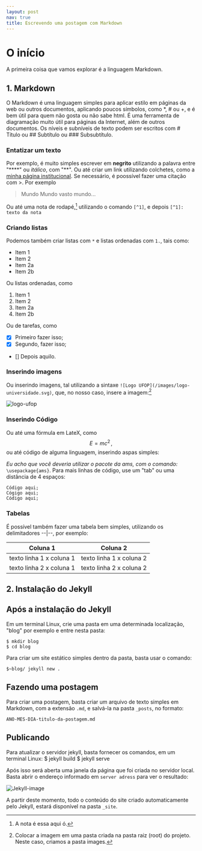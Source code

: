```yaml
---
layout: post
nav: true
title: Escrevendo uma postagem com Markdown
---
```

# O início
A primeira coisa que vamos explorar é a linguagem Markdown.
## 1. Markdown
O Markdown é uma linguagem simples para aplicar estilo em páginas da web
ou outros documentos, aplicando poucos símbolos, como *, # ou +, e é bem útil
para quem não gosta ou não sabe html. É uma ferramenta de diagramação muito útil
para páginas da Internet, além de outros documentos.
Os níveis e subníveis de texto podem ser escritos com # Título ou ## Subtítulo 
ou ### Subsubtítulo.
### Entatizar um texto
Por exemplo, é muito simples escrever em **negrito** utilizando a palavra 
entre "****" ou *itálico*, com "**". Ou até criar um link utilizando colchetes,
como a [minha página institucional](http://professor.ufop.br/tonidandel). 
Se necessário, é poossível fazer uma citação com >. Por exemplo

>Mundo Mundo vasto mundo...

Ou até uma nota de rodapé,[^1] utilizando o comando `[^1]`,
e depois `[^1]: texto da nota` 

[^1]: A nota é essa aqui ó.
### Criando listas
Podemos também criar listas com `*` e listas ordenadas com `1.`, tais como: 

* Item 1
* Item 2
 * Item 2a
 * Item 2b

Ou listas ordenadas, como

1. Item 1
1. Item 2
  1. Item 2a 
  1. Item 2b

Ou de tarefas, como

- [x] Primeiro fazer isso;
- [x] Segundo, fazer isso;
- [] Depois aquilo.

### Inserindo imagens
Ou inserindo imagens, tal utilizando a sintaxe `![Logo UFOP](/images/logo-universidade.svg)`, 
que, no nosso caso, insere a imagem:[^2]

[^2]: Colocar a imagem em uma pasta criada na pasta raiz (root) do projeto. Neste caso, criamos a pasta images.

![logo-ufop](/images/logo-universidade.svg)

### Inserindo Código
Ou até uma fórmula em LateX, como $$E=mc^2 \,,$$ ou até código de alguma linguagem,
inserindo aspas simples:

*Eu acho que você deveria utilizar o pacote da ams, com o comando:* `\usepackage{ams}`. 
Para mais linhas de código, use um "tab" ou uma distância de 4 espaços:

	Código aqui;
	Cógigo aqui;
	Código aqui;  

### Tabelas
É possível também fazer uma tabela bem simples, utilizando os delimitadores --|--, por exemplo:

Coluna 1 | Coluna 2
----------- | -----------
texto linha 1 x coluna 1 | texto linha 1 x coluna 2
texto linha 2 x coluna 1 | texto linha 2 x coluna 2

## 2. Instalação do Jekyll 

## Após a instalação do Jekyll 
Em um terminal Linux, crie uma pasta em uma determinada localização,
"blog" por exemplo e entre nesta pasta:
 
	$ mkdir blog  
	$ cd blog

Para criar um site estático simples dentro da pasta, basta usar o comando:

	$~blog/ jekyll new .

## Fazendo uma postagem
Para criar uma postagem, basta criar um arquivo de texto simples em Markdown,
com a extensão `.md`, e salvá-la na pasta `_posts`, no formato:

	ANO-MES-DIA-titulo-da-postagem.md

## Publicando
Para atualizar o servidor jekyll, basta fornecer os comandos, em um terminal 
Linux:
	$ jekyll build
	$ jekyll serve

Após isso será aberta uma janela da página que foi criada no servidor local. 
Basta abrir o endereço informado em `server adress` para ver o resultado:

![Jekyll-image](/images/blog-jekyll1.png)

A partir deste momento, todo o conteúdo do site criado automaticamente
pelo Jekyll, estará disponível na pasta `_site`.
